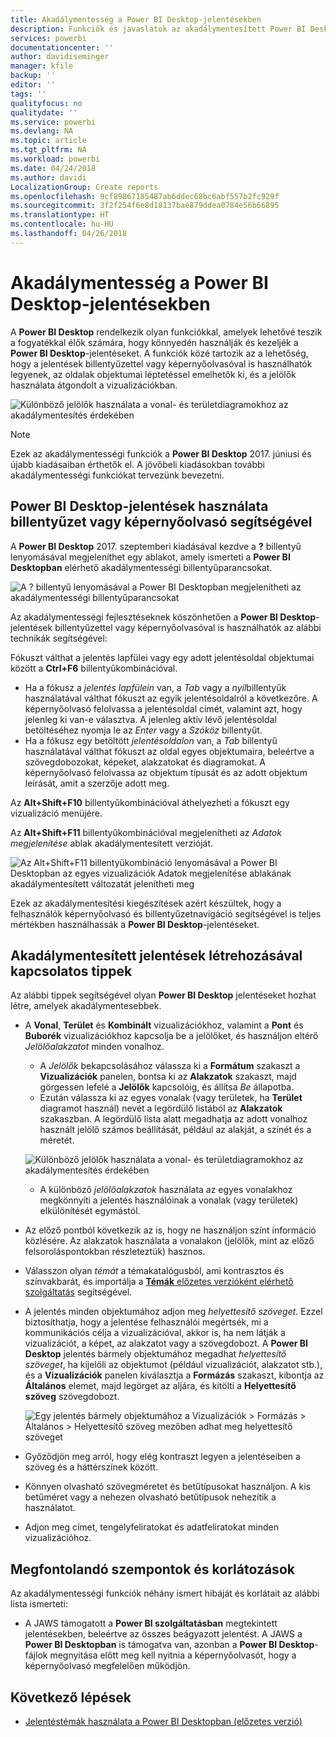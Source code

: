 ```yaml
---
title: Akadálymentesség a Power BI Desktop-jelentésekben
description: Funkciók és javaslatok az akadálymentesített Power BI Desktop-jelentések létrehozásához
services: powerbi
documentationcenter: ''
author: davidiseminger
manager: kfile
backup: ''
editor: ''
tags: ''
qualityfocus: no
qualitydate: ''
ms.service: powerbi
ms.devlang: NA
ms.topic: article
ms.tgt_pltfrm: NA
ms.workload: powerbi
ms.date: 04/24/2018
ms.author: davidi
LocalizationGroup: Create reports
ms.openlocfilehash: 9cf89867185487ab6ddec68bc6abf557b2fc929f
ms.sourcegitcommit: 3f2f254f6e8d18137bae879ddea0784e56b66895
ms.translationtype: HT
ms.contentlocale: hu-HU
ms.lasthandoff: 04/26/2018
---
```

# <a name="accessibility-in-power-bi-desktop-reports"></a>Akadálymentesség a Power BI Desktop-jelentésekben
A **Power BI Desktop** rendelkezik olyan funkciókkal, amelyek lehetővé teszik a fogyatékkal élők számára, hogy könnyedén használják és kezeljék a **Power BI Desktop**-jelentéseket. A funkciók közé tartozik az a lehetőség, hogy a jelentések billentyűzettel vagy képernyőolvasóval is használhatók legyenek, az oldalak objektumai léptetéssel emelhetők ki, és a jelölők használata átgondolt a vizualizációkban.

![Különböző jelölők használata a vonal- és területdiagramokhoz az akadálymentesítés érdekében](media/desktop-accessibility/accessibility_01.png)

> [!NOTE]
> Ezek az akadálymentességi funkciók a **Power BI Desktop** 2017. júniusi és újabb kiadásaiban érthetők el. A jövőbeli kiadásokban további akadálymentességi funkciókat tervezünk bevezetni.
> 
> 

## <a name="consuming-a-power-bi-desktop-report-with-a-keyboard-or-screen-reader"></a>Power BI Desktop-jelentések használata billentyűzet vagy képernyőolvasó segítségével
A **Power BI Desktop** 2017. szeptemberi kiadásával kezdve a **?** billentyű lenyomásával megjeleníthet egy ablakot, amely ismerteti a **Power BI Desktopban** elérhető akadálymentességi billentyűparancsokat.

![A ? billentyű lenyomásával a Power BI Desktopban megjelenítheti az akadálymentességi billentyűparancsokat](media/desktop-accessibility/accessibility_03.png)

Az akadálymentességi fejlesztéseknek köszönhetően a **Power BI Desktop**-jelentések billentyűzettel vagy képernyőolvasóval is használhatók az alábbi technikák segítségével:

Fókuszt válthat a jelentés lapfülei vagy egy adott jelentésoldal objektumai között a **Ctrl+F6** billentyűkombinációval.

* Ha a fókusz a *jelentés lapfülein* van, a *Tab* vagy a *nyíl*billentyűk használatával válthat fókuszt az egyik jelentésoldalról a következőre. A képernyőolvasó felolvassa a jelentésoldal címét, valamint azt, hogy jelenleg ki van-e választva. A jelenleg aktív lévő jelentésoldal betöltéséhez nyomja le az *Enter* vagy a *Szóköz* billentyűt.
* Ha a fókusz egy betöltött *jelentésoldalon* van, a *Tab* billentyű használatával válthat fókuszt az oldal egyes objektumaira, beleértve a szövegdobozokat, képeket, alakzatokat és diagramokat. A képernyőolvasó felolvassa az objektum típusát és az adott objektum leírását, amit a szerzője adott meg. 

Az **Alt+Shift+F10** billentyűkombinációval áthelyezheti a fókuszt egy vizualizáció menüjére.

Az **Alt+Shift+F11** billentyűkombinációval megjelenítheti az *Adatok megjelenítése* ablak akadálymentesített verzióját.

![Az Alt+Shift+F11 billentyűkombináció lenyomásával a Power BI Desktopban az egyes vizualizációk Adatok megjelenítése ablakának akadálymentesített változatát jelenítheti meg](media/desktop-accessibility/accessibility_04.png)

Ezek az akadálymentesítési kiegészítések azért készültek, hogy a felhasználók képernyőolvasó és billentyűzetnavigáció segítségével is teljes mértékben használhassák a **Power BI Desktop**-jelentéseket.

## <a name="tips-for-creating-accessible-reports"></a>Akadálymentesített jelentések létrehozásával kapcsolatos tippek
Az alábbi tippek segítségével olyan **Power BI Desktop** jelentéseket hozhat létre, amelyek akadálymentesebbek.

* A **Vonal**, **Terület** és **Kombinált** vizualizációkhoz, valamint a **Pont** és **Buborék** vizualizációkhoz kapcsolja be a jelölőket, és használjon eltérő *Jelölőalakzatot* minden vonalhoz.
  
  * A *Jelölők* bekapcsolásához válassza ki a **Formátum** szakaszt a **Vizualizációk** panelen, bontsa ki az **Alakzatok** szakaszt, majd görgessen lefelé a **Jelölők** kapcsolóig, és állítsa *Be* állapotba.
  * Ezután válassza ki az egyes vonalak (vagy területek, ha **Terület** diagramot használ) nevét a legördülő listából az **Alakzatok** szakaszban. A legördülő lista alatt megadhatja az adott vonalhoz használt jelölő számos beállítását, például az alakját, a színét és a méretét.
  
  ![Különböző jelölők használata a vonal- és területdiagramokhoz az akadálymentesítés érdekében](media/desktop-accessibility/accessibility_01.png)
  
  * A különböző *jelölőalakzatok* használata az egyes vonalakhoz megkönnyíti a jelentés használóinak a vonalak (vagy területek) elkülönítését egymástól.
* Az előző pontból következik az is, hogy ne használjon színt információ közlésére. Az alakzatok használata a vonalakon (jelölők, mint az előző felsoroláspontokban részleteztük) hasznos.
* Válasszon olyan *témát* a témakatalógusból, ami kontrasztos és színvakbarát, és importálja a [**Témák** előzetes verzióként elérhető szolgáltatás](desktop-report-themes.md) segítségével.
* A jelentés minden objektumához adjon meg *helyettesítő szöveget*. Ezzel biztosíthatja, hogy a jelentése felhasználói megértsék, mi a kommunikációs célja a vizualizációval, akkor is, ha nem látják a vizualizációt, a képet, az alakzatot vagy a szövegdobozt. A **Power BI Desktop** jelentés bármely objektumához megadhat *helyettesítő szöveget*, ha kijelöli az objektumot (például vizualizációt, alakzatot stb.), és a **Vizualizációk** panelen kiválasztja a **Formázás** szakaszt, kibontja az **Általános** elemet, majd legörget az aljára, és kitölti a **Helyettesítő szöveg** szövegdobozt.
  
  ![Egy jelentés bármely objektumához a Vizualizációk > Formázás > Általános > Helyettesítő szöveg mezőben adhat meg helyettesítő szöveget](media/desktop-accessibility/accessibility_02.png)
* Győződjön meg arról, hogy elég kontraszt legyen a jelentéseiben a szöveg és a háttérszínek között.
* Könnyen olvasható szövegméretet és betűtípusokat használjon. A kis betűméret vagy a nehezen olvasható betűtípusok nehezítik a használatot.
* Adjon meg címet, tengelyfeliratokat és adatfeliratokat minden vizualizációhoz.

## <a name="considerations-and-limitations"></a>Megfontolandó szempontok és korlátozások
Az akadálymentességi funkciók néhány ismert hibáját és korlátait az alábbi lista ismerteti:

* A JAWS támogatott a **Power BI szolgáltatásban** megtekintett jelentésekben, beleértve az összes beágyazott jelentést. A JAWS a **Power BI Desktopban** is támogatva van, azonban a **Power BI Desktop**-fájlok megnyitása előtt meg kell nyitnia a képernyőolvasót, hogy a képernyőolvasó megfelelően működjön.

## <a name="next-steps"></a>Következő lépések
* [Jelentéstémák használata a Power BI Desktopban (előzetes verzió)](desktop-report-themes.md)

